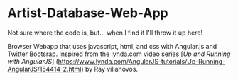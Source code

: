 # Artist-Database-Web-App

Not sure where the code is, but... when I find it I'll throw it up here!

Browser Webapp that uses javascript, html, and css with Angular.js and Twitter Bootsrap. Inspired from the lynda.com video series [*Up and Running with AngularJS*] (https://www.lynda.com/AngularJS-tutorials/Up-Running-AngularJS/154414-2.html) by Ray villanovos.

